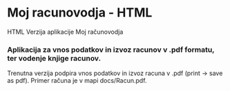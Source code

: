 # Moj racunovodja - HTML
HTML Verzija aplikacije Moj računovodja

### Aplikacija za vnos podatkov in izvoz racunov v .pdf formatu, ter vodenje knjige racunov.
Trenutna verzija podpira vnos podatkov in izvoz racuna v .pdf (print -> save as pdf).
Primer računa je v mapi docs/Racun.pdf.
